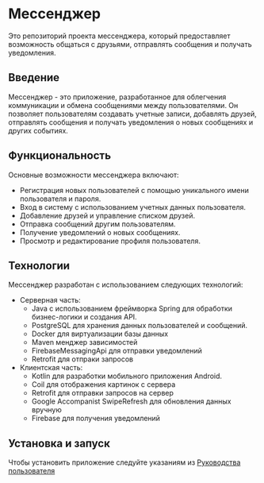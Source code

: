 # Мессенджер

Это репозиторий проекта мессенджера, который предоставляет возможность общаться с друзьями, отправлять сообщения и получать уведомления.

## Введение

Мессенджер - это приложение, разработанное для облегчения коммуникации и обмена сообщениями между пользователями. Он позволяет пользователям создавать учетные записи, добавлять друзей, отправлять сообщения и получать уведомления о новых сообщениях и других событиях.

## Функциональность

Основные возможности мессенджера включают:

- Регистрация новых пользователей с помощью уникального имени пользователя и пароля.
- Вход в систему с использованием учетных данных пользователя.
- Добавление друзей и управление списком друзей.
- Отправка сообщений другим пользователям.
- Получение уведомлений о новых сообщениях.
- Просмотр и редактирование профиля пользователя.

## Технологии

Мессенджер разработан с использованием следующих технологий:

- Серверная часть:
  - Java с использованием фреймворка Spring для обработки бизнес-логики и создания API.
  - PostgreSQL для хранения данных пользователей и сообщений.
  - Docker для виртуализации базы данных
  - Maven менджер зависимостей
  - FirebaseMessagingApi для отправки уведомлений
  - Retrofit для отпраки запросов
- Клиентская часть:
  - Kotlin для разработки мобильного приложения Android.
  - Coil для отображения картинок с сервера
  - Retrofit для отправки запросов на сервер
  - Google Accompanist SwipeRefresh для обновления данных вручную
  - Firebase для получения уведомлений

## Установка и запуск

Чтобы установить приложение следуйте указаниям из [Руководства пользователя](https://github.com/Sos0Burger/Messenger/wiki/%2311-%D0%A0%D1%83%D0%BA%D0%BE%D0%B2%D0%BE%D0%B4%D1%81%D1%82%D0%B2%D0%BE-%D0%BF%D0%BE%D0%BB%D1%8C%D0%B7%D0%BE%D0%B2%D0%B0%D1%82%D0%B5%D0%BB%D1%8F)

